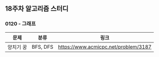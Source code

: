 ## 18주차 알고리즘 스터디  


### 0120 - 그래프

|문제|분류|링크|
|---|---|---|
|양치기 꿍|BFS, DFS|https://www.acmicpc.net/problem/3187|
